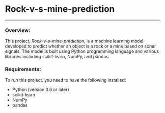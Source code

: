 # Rock-v-s-mine-prediction

---

### Overview:

This project, *Rock-v-s-mine-prediction*, is a machine learning model developed to predict whether an object is a rock or a mine based on sonar signals. The model is built using Python programming language and various libraries including scikit-learn, NumPy, and pandas.

### Requirements:

To run this project, you need to have the following installed:

- Python (version 3.6 or later)
- scikit-learn
- NumPy
- pandas
